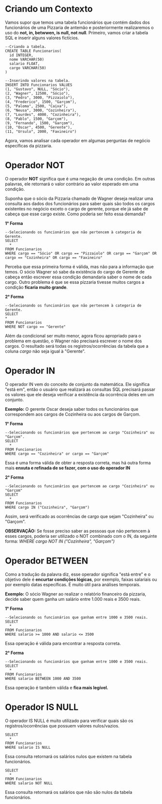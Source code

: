 # Criando um Contexto
Vamos supor que temos uma tabela funcionários que contém dados dos funcionários de uma Pizzaria de antemão e posteriormente realizaremos o uso do **not, in, betwwen, is null, not null**. Primeiro, vamos criar a tabela SQL e inserir alguns valores fictícios.

```
--Criando a tabela.
CREATE TABLE Funcionarios(
  id INTEGER,
  nome VARCHAR(50)
  salario FLOAT,
  cargo VARCHAR(50)
)

--Inserindo valores na tabela.
INSERT INTO Funcionarios VALUES
(1, "Gustavo", NULL, "Sócio"),
(2, "Wagner", 12500, "Sócio"),
(3, "Pedro", 3000, "Pizzaiolo"),
(4, "Frederico", 1500, "Garçom"),
(5, "Paloma", 2500, "Caixa"),
(6, "Neusa", 3000, "Cozinheira"),
(7, "Lourdes", 4000, "Cozinheira"),
(8, "Pablo", 1500, "Garçom"),
(9, "Fernando", 1500, "Garçom"),
(10, "Oscar", 4500, "Gerente"),
(11, "Ursulo", 2000, "Faxineiro")
```

Agora, vamos analisar cada operador em algumas perguntas de negócio específicas da pizzaria.

# Operador NOT
O operador **NOT** significa que é uma negação de uma condição. Em outras palavras, ele retornará o valor contrário ao valor esperado em uma condição.

Suponha que o sócio da Pizzaria chamado de Wagner deseja realizar uma consulta aos dados dos funcionários para saber quais são todos os cargos existentes no negócio exceto o cargo de gerente, porque ele já sabe de cabeça que esse cargo existe. Como poderia ser feito essa
demanda?

**1° Forma**
```
--Selecionando os funcionários que não pertencem à categoria de Gerente.
SELECT
  *
FROM Funcionarios
WHERE cargo == "Sócio" OR cargo == "Pizzaiolo" OR cargo == "Garçom" OR cargo == "Cozinheira" OR cargo == "Faxineiro"
```
Perceba que essa primeira forma é válida, mas não para a informação que temos. O sócio Wagner só sabe da existência do cargo de Gerente de cabeça então escrever essa condição demandaria saber o nome de cada cargo. Outro problema é que se essa pizzaria tivesse muitos cargos
a condição **ficaria muito grande**. 

**2° Forma**
```
--Selecionando os funcionários que não pertencem à categoria de Gerente.
SELECT
*
FROM Funcionarios
WHERE NOT cargo == "Gerente" 
```
Além da condicional ser muito menor, agora ficou apropriado para o problema em questão, o Wagner não precisará escrever o nome dos cargos. O resultado será todas os registros/ocorrências da tabela que a coluna *cargo* não seja igual à "Gerente".

# Operador IN
O operador IN vem do conceito de conjunto da matemática. Ele significa "está em", então o usuário que realizará as consultas SQL precisará passar os valores que ele deseja verificar a existência da ocorrência deles em um conjunto.

**Exemplo:** O gerente Oscar deseja saber todos os funcionários que correspondem aos cargos de Cozinheira ou aos cargos de Garçom.

**1° Forma**
```
--Selecionando os funcionários que pertencem ao cargo "Cozinheira" ou "Garçom".
SELECT
  *
FROM Funcionarios
WHERE cargo == "Cozinheira" or cargo == "Garçom"
```
Essa é uma forma válida de obter a resposta correta, mas há outra forma mais **enxuta e refinada de se fazer, com o uso do operador IN**

**2° Forma**
```
--Selecionando os funcionários que pertencem ao cargo "Cozinheira" ou "Garçom"
SELECT
  *
FROM Funcionarios
WHERE cargo IN ("Cozinheira", "Garçom")
```
Assim, será verificado as ocorrências de cargo que sejam "Cozinheira" ou "Garçom".

**OBSERVAÇÃO:** Se fosse preciso saber as pessoas que não pertencem à esses cargos, poderia ser utilizado o NOT combinado com o IN, da seguinte forma: *WHERE cargo NOT IN ("Cozinheira", "Garçom")*

# Operador BETWEEN
Como a tradução da palavra diz, esse operador significa "está entre" e o objetivo dele é **encurtar condições lógicas**, por exemplo, faixas salariais ou por exemplo datas específicas. É muito útil para análises temporais.

**Exemplo:** O sócio Wagner ao realizar o relatório financeiro da pizzaria, decide saber quem ganha um salário entre 1.000 reais e 3500 reais.

**1° Forma**
```
--Selecionando os funcionários que ganham entre 1000 e 3500 reais.
SELECT
  *
FROM Funcionarios
WHERE salario >= 1000 AND salario <= 3500
```
Essa operação é válida para encontrar a resposta correta.

**2° Forma**
```
--Selecionando os funcionários que ganham entre 1000 e 3500 reais.
SELECT
  *
FROM Funcionarios
WHERE salario BETWEEN 1000 AND 3500
```
Essa operação é também válida e **fica mais legível.**

# Operador IS NULL
O operador IS NULL é muito utilizado para verificar quais são os registros/ocorrências que possuem valores nulos/vazios.

```
SELECT
  *
FROM Funcionarios
WHERE salario IS NULL
```
Essa consulta retornará os salários nulos que existem na tabela funcionários.

```
SELECT
  *
FROM Funcionarios
WHERE salario NOT NULL
```
Essa consulta retornará os salários que não são nulos da tabela funcionários.
